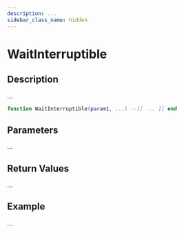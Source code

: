 ```yaml
---
description: ...
sidebar_class_name: hidden
---
```


# WaitInterruptible

## Description

...

```lua
function WaitInterruptible(param1, ...) --[[ ... ]] end
```

## Parameters

...

## Return Values

...

## Example

...

